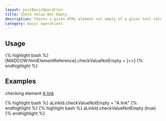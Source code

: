 ```yaml
---
layout: postBasicOperation
title: Check Value Not Empty
description: Checks a given HTML element not empty of a given text value.
category: basic operations
---
```


## Usage

{% highlight bash %}
[MADCOW:htmlElementReference].checkValueNotEmpty = [<<some text value>>]
{% endhighlight %}

## Examples

checking element <a href="#" name="aLinkName" id="aLinkId">A link</a>

{% highlight bash %}
aLinkId.checkValueNotEmpty = "A link"
{% endhighlight %}
{% highlight bash %}
aLinkId.checkValueNotEmpty   (true)
{% endhighlight %}
